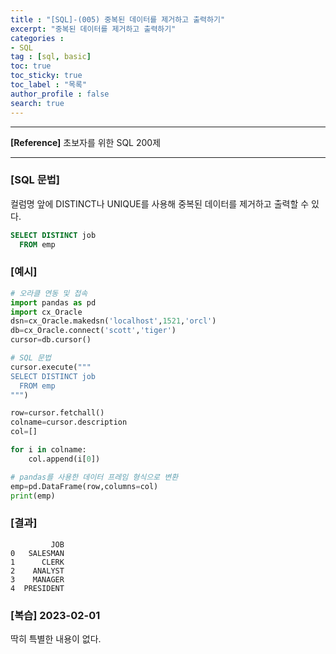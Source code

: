 ```yaml
---
title : "[SQL]-(005) 중복된 데이터를 제거하고 출력하기"
excerpt: "중복된 데이터를 제거하고 출력하기"
categories :
- SQL
tag : [sql, basic]
toc: true
toc_sticky: true
toc_label : "목록"
author_profile : false
search: true
---
```


---
**[Reference]** 초보자를 위한 SQL 200제

---
### [SQL 문법]
컬럼명 앞에 DISTINCT나 UNIQUE를 사용해 중복된 데이터를 제거하고 출력할 수 있다.
```sql
SELECT DISTINCT job
  FROM emp
```
### [예시]
```python
# 오라클 연동 및 접속
import pandas as pd
import cx_Oracle
dsn=cx_Oracle.makedsn('localhost',1521,'orcl')
db=cx_Oracle.connect('scott','tiger')
cursor=db.cursor()

# SQL 문법
cursor.execute("""
SELECT DISTINCT job
  FROM emp
""")

row=cursor.fetchall()
colname=cursor.description
col=[]

for i in colname:
    col.append(i[0])

# pandas를 사용한 데이터 프레임 형식으로 변환
emp=pd.DataFrame(row,columns=col)
print(emp)
```
### [결과]

             JOB
    0   SALESMAN
    1      CLERK
    2    ANALYST
    3    MANAGER
    4  PRESIDENT

### [복습] 2023-02-01
딱히 특별한 내용이 없다.  